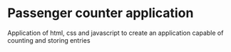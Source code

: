 <h1>Passenger counter application</h1>
<p>Application of html, css and javascript to create an application capable
of counting and storing entries</p>
